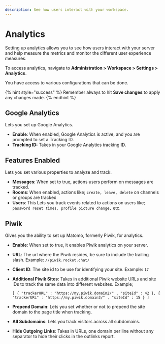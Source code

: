 ```yaml
---
description: See how users interact with your workspace.
---
```


# Analytics

Setting up analytics allows you to see how users interact with your server and help measure the metrics and monitor the different user experience measures.

To access analytics, navigate to **Administration > Workspace > Settings > Analytics.**

You have access to various configurations that can be done.

{% hint style="success" %}
Remember always to hit **Save changes** to apply any changes made.
{% endhint %}

## Google Analytics

Lets you set up Google Analytics.

* **Enable**: When enabled, Google Analytics is active, and you are prompted to set a Tracking ID.
* **Tracking ID:** Takes in your Google Analytics tracking ID.

## Features Enabled

Lets you set various properties to analyze and track.

* **Messages**: When set to true, actions users perform on messages are tracked.
* **Rooms**: When enabled, actions like; `create, leave, delete` on channels or groups are tracked
* **Users**: This Lets you track events related to actions on users like; `password reset times, profile picture change,` etc.

## Piwik

Gives you the ability to set up Matomo, formerly Piwik, for analytics.

* **Enable**: When set to true, it enables Piwik analytics on your server.
* **URL**: The url where the Piwik resides, be sure to include the trailing slash. Example: `//piwik.rocket.chat/`
* **Client ID**: The site id to be use for identifying your site. Example: `17`
*   **Additional Piwik Sites**: Takes in additional Piwik website URLs and site IDs to track the same data into different websites. Example;

    `[ { "trackerURL" : "https://my.piwik.domain2/" , "siteId" : 42 }, { "trackerURL" : "https://my.piwik.domain3/" , "siteId" : 15 } ]`
* **Prepend Domain**: Lets you set whether or not to prepend the site domain to the page title when tracking.
* **All Subdomains**: Lets you track visitors across all subdomains.
* **Hide Outgoing Links**: Takes in URLs, one domain per line without any separator to hide their clicks in the outlinks report.
